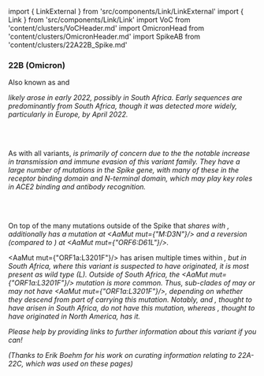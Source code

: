 import { LinkExternal } from 'src/components/Link/LinkExternal'
import { Link } from 'src/components/Link/Link'
import VoC from 'content/clusters/VoCHeader.md'
import OmicronHead from 'content/clusters/OmicronHeader.md'
import SpikeAB from 'content/clusters/22A22B_Spike.md'

<VoC/>

### 22B (Omicron)
Also known as <Lin name="BA.5" /> and <Who name="Omicron" />

<OmicronHead/>

<Var name="22B (Omicron)"/> likely arose in early 2022, possibly in South Africa. Early sequences are predominantly from South Africa, though it was detected more widely, particularly in Europe, by April 2022.

<br/><br/>

As with all <WhoBadge name="Omicron" /> variants, <Var name="22B (Omicron)" prefix=""/> is primarily of concern due to the the notable increase in transmission and immune evasion of this variant family. They have a large number of mutations in the Spike gene, with many of these in the receptor binding domain and N-terminal domain, which may play key roles in ACE2 binding and antibody recognition.
<br/><br/>

<SpikeAB/>
<br>

On top of the many mutations outside of the Spike that <Var name="22B (Omicron)" prefix=""/> shares with <Var name="21L (Omicron)" prefix=""/>, <Var name="22B (Omicron)" prefix=""/> additionally has a mutation at <AaMut mut={"M:D3N"}/> and a reversion (compared to <Var name="21L (Omicron)" prefix=""/>) at <AaMut mut={"ORF6:D61L"}/>.

<AaMut mut={"ORF1a:L3201F"}/> has arisen multiple times within <Var name="21L (Omicron)" prefix=""/>, but in South Africa, where this variant is suspected to have originated, it is most present as wild type (L). Outside of South Africa, the <AaMut mut={"ORF1a:L3201F"}/> mutation is more common. Thus, sub-clades of <Var name="21L (Omicron)" prefix=""/> may or may not have <AaMut mut={"ORF1a:L3201F"}/>, depending on whether they descend from part of <Var name="21L (Omicron)" prefix=""/> carrying this mutation. Notably, <Var name="22A (Omicron)" prefix=""/> and <Var name="22B (Omicron)" prefix=""/>, thought to have arisen in South Africa, do _not_ have this mutation, whereas <Var name="22C (Omicron)"/>, thought to have originated in North America, has it.

_Please help by providing links to further information about this variant if you can!_

_(Thanks to Erik Boehm for his work on curating information relating to 22A-22C, which was used on these pages)_